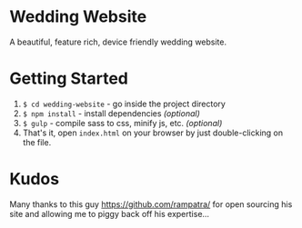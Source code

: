 # Wedding Website
A beautiful, feature rich, device friendly wedding website.  

# Getting Started
1. `$ cd wedding-website` - go inside the project directory
2. `$ npm install` - install dependencies _(optional)_
3. `$ gulp` - compile sass to css, minify js, etc. _(optional)_
4. That's it, open `index.html` on your browser by just double-clicking on the file.

# Kudos 
Many thanks to this guy https://github.com/rampatra/ for open sourcing his site and allowing me to piggy back off his expertise...
